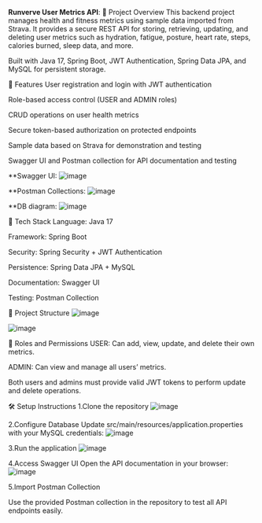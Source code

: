 **Runverve User Metrics API**:
🔹 Project Overview
This backend project manages health and fitness metrics using sample data imported from Strava. It provides a secure REST API for storing, retrieving, updating, and deleting user metrics such as hydration, fatigue, posture, heart rate, steps, calories burned, sleep data, and more.

Built with Java 17, Spring Boot, JWT Authentication, Spring Data JPA, and MySQL for persistent storage.


📌 Features
User registration and login with JWT authentication

Role-based access control (USER and ADMIN roles)

CRUD operations on user health metrics

Secure token-based authorization on protected endpoints

Sample data based on Strava for demonstration and testing

Swagger UI and Postman collection for API documentation and testing


**Swagger UI:
![image](https://github.com/user-attachments/assets/f297916f-7218-4a58-9aac-a7608065158d)

**Postman Collections:
![image](https://github.com/user-attachments/assets/50e76de6-3dac-4fb7-aa60-93bf4dc50ff1)

**DB diagram:
![image](https://github.com/user-attachments/assets/a7e3475c-1c34-4a6f-91cc-bd2fc12cffe3)




🚀 Tech Stack
Language: Java 17

Framework: Spring Boot

Security: Spring Security + JWT Authentication

Persistence: Spring Data JPA + MySQL

Documentation: Swagger UI

Testing: Postman Collection


📁 Project Structure
![image](https://github.com/user-attachments/assets/2bcf23bf-4140-4ae7-bc07-14d64576bb88)




![image](https://github.com/user-attachments/assets/eae71c78-01bc-4953-9394-527d9a3404aa)





👥 Roles and Permissions
USER: Can add, view, update, and delete their own metrics.

ADMIN: Can view and manage all users’ metrics.

Both users and admins must provide valid JWT tokens to perform update and delete operations.



🛠️ Setup Instructions
1.Clone the repository
![image](https://github.com/user-attachments/assets/05c936af-b8c9-4f5a-8741-00d89f3a6841)

2.Configure Database
Update src/main/resources/application.properties with your MySQL credentials:
![image](https://github.com/user-attachments/assets/fc3551c2-8c36-4064-b06c-ebf7938eb7df)

3.Run the application
![image](https://github.com/user-attachments/assets/decf9305-2481-40a5-b211-1ebeb66982a7)

4.Access Swagger UI
Open the API documentation in your browser:
![image](https://github.com/user-attachments/assets/33d2824a-ec5f-4803-b8dd-3fe7f221566e)


5.Import Postman Collection

Use the provided Postman collection in the repository to test all API endpoints easily.



















